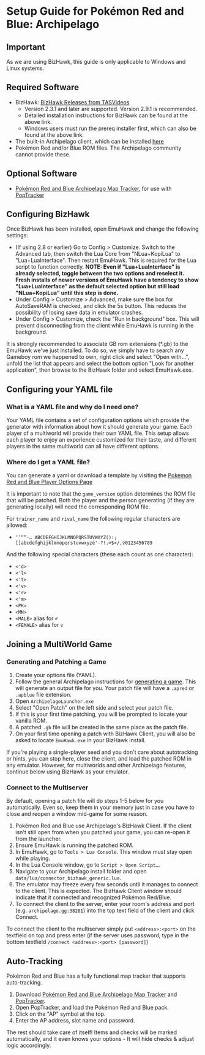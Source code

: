 # Setup Guide for Pokémon Red and Blue: Archipelago

## Important

As we are using BizHawk, this guide is only applicable to Windows and Linux systems.

## Required Software

- BizHawk: [BizHawk Releases from TASVideos](https://tasvideos.org/BizHawk/ReleaseHistory)
  - Version 2.3.1 and later are supported. Version 2.9.1 is recommended.
  - Detailed installation instructions for BizHawk can be found at the above link.
  - Windows users must run the prereq installer first, which can also be found at the above link.
- The built-in Archipelago client, which can be installed [here](https://github.com/ArchipelagoMW/Archipelago/releases)
- Pokémon Red and/or Blue ROM files. The Archipelago community cannot provide these.

## Optional Software

- [Pokémon Red and Blue Archipelago Map Tracker](https://github.com/j-imbo/pkmnrb_jim/releases/latest), for use with [PopTracker](https://github.com/black-sliver/PopTracker/releases)


## Configuring BizHawk

Once BizHawk has been installed, open EmuHawk and change the following settings:

- (If using 2.8 or earlier) Go to Config > Customize. Switch to the Advanced tab, then switch the Lua Core from "NLua+KopiLua" to
  "Lua+LuaInterface". Then restart EmuHawk. This is required for the Lua script to function correctly.
  **NOTE: Even if "Lua+LuaInterface" is already selected, toggle between the two options and reselect it. Fresh installs** 
  **of newer versions of EmuHawk have a tendency to show "Lua+LuaInterface" as the default selected option but still load** 
  **"NLua+KopiLua" until this step is done.**
- Under Config > Customize > Advanced, make sure the box for AutoSaveRAM is checked, and click the 5s button.
  This reduces the possibility of losing save data in emulator crashes.
- Under Config > Customize, check the "Run in background" box. This will prevent disconnecting from the client while
EmuHawk is running in the background.

It is strongly recommended to associate GB rom extensions (\*.gb) to the EmuHawk we've just installed.
To do so, we simply have to search any Gameboy rom we happened to own, right click and select "Open with...", unfold
the list that appears and select the bottom option "Look for another application", then browse to the BizHawk folder
and select EmuHawk.exe.

## Configuring your YAML file

### What is a YAML file and why do I need one?

Your YAML file contains a set of configuration options which provide the generator with information about how it should
generate your game. Each player of a multiworld will provide their own YAML file. This setup allows each player to enjoy
an experience customized for their taste, and different players in the same multiworld can all have different options.

### Where do I get a YAML file?

You can generate a yaml or download a template by visiting the [Pokemon Red and Blue Player Options Page](/games/Pokemon%20Red%20and%20Blue/player-options)

It is important to note that the `game_version` option determines the ROM file that will be patched.
Both the player and the person generating (if they are generating locally) will need the corresponding ROM file.

For `trainer_name` and `rival_name` the following regular characters are allowed:

* `‘’“”·… ABCDEFGHIJKLMNOPQRSTUVWXYZ():;[]abcdefghijklmnopqrstuvwxyzé'-?!.♂$×/,♀0123456789`

And the following special characters (these each count as one character):
* `<'d>`
* `<'l>`
* `<'t>`
* `<'v>`
* `<'r>`
* `<'m>`
* `<PK>`
* `<MN>`
* `<MALE>` alias for `♂`
* `<FEMALE>` alias for `♀`

## Joining a MultiWorld Game

### Generating and Patching a Game

1. Create your options file (YAML).
2. Follow the general Archipelago instructions for [generating a game](../../Archipelago/setup/en#generating-a-game).
This will generate an output file for you. Your patch file will have a `.apred` or `.apblue` file extension.
3. Open `ArchipelagoLauncher.exe`
4. Select "Open Patch" on the left side and select your patch file.
5. If this is your first time patching, you will be prompted to locate your vanilla ROM.
6. A patched `.gb` file will be created in the same place as the patch file.
7. On your first time opening a patch with BizHawk Client, you will also be asked to locate `EmuHawk.exe` in your
BizHawk install.

If you're playing a single-player seed and you don't care about autotracking or hints, you can stop here, close the
client, and load the patched ROM in any emulator. However, for multiworlds and other Archipelago features, continue
below using BizHawk as your emulator.

### Connect to the Multiserver

By default, opening a patch file will do steps 1-5 below for you automatically. Even so, keep them in your memory just
in case you have to close and reopen a window mid-game for some reason.

1. Pokémon Red and Blue use Archipelago's BizHawk Client. If the client isn't still open from when you patched your
game, you can re-open it from the launcher.
2. Ensure EmuHawk is running the patched ROM.
3. In EmuHawk, go to `Tools > Lua Console`. This window must stay open while playing.
4. In the Lua Console window, go to `Script > Open Script…`.
5. Navigate to your Archipelago install folder and open `data/lua/connector_bizhawk_generic.lua`.
6. The emulator may freeze every few seconds until it manages to connect to the client. This is expected. The BizHawk
Client window should indicate that it connected and recognized Pokémon Red/Blue.
7. To connect the client to the server, enter your room's address and port (e.g. `archipelago.gg:38281`) into the
top text field of the client and click Connect.

To connect the client to the multiserver simply put `<address>:<port>` on the textfield on top and press enter (if the
server uses password, type in the bottom textfield `/connect <address>:<port> [password]`)

## Auto-Tracking

Pokémon Red and Blue has a fully functional map tracker that supports auto-tracking.

1. Download [Pokémon Red and Blue Archipelago Map Tracker](https://github.com/j-imbo/pkmnrb_jim/releases/latest) and [PopTracker](https://github.com/black-sliver/PopTracker/releases).
2. Open PopTracker, and load the Pokémon Red and Blue pack. 
3. Click on the "AP" symbol at the top.
4. Enter the AP address, slot name and password. 

The rest should take care of itself! Items and checks will be marked automatically, and it even knows your options - It
will hide checks & adjust logic accordingly.
